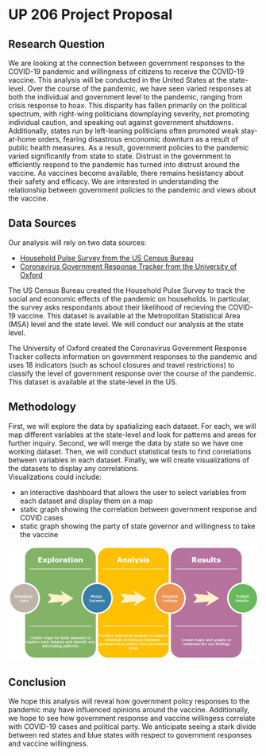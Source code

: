 # UP 206 Project Proposal

## Research Question
We are looking at the connection between government responses to the COVID-19 pandemic and willingness of citizens to receive the COVID-19 vaccine. This analysis will be conducted in the United States at the state-level. Over the course of the pandemic, we have seen varied responses at both the individual and government level to the pandemic, ranging from crisis response to hoax. This disparity has fallen primarily on the political spectrum, with right-wing politicians downplaying severity, not promoting individual caution, and speaking out against government shutdowns. Additionally, states run by left-leaning politicians often promoted weak stay-at-home orders, fearing disastrous enconomic downturn as a result of public health measures. As a result, government policies to the pandemic varied significantly from state to state. Distrust in the government to efficiently respond to the pandemic has turned into distrust around the vaccine. As vaccines become available, there remains hesistancy about their safety and efficacy. We are interested in understanding the relationship between government policies to the pandemic and views about the vaccine. 

## Data Sources
Our analysis will rely on two data sources:

* [Household Pulse Survey from the US Census Bureau](https://www.census.gov/data/experimental-data-products/household-pulse-survey.html)
* [Coronavirus Government Response Tracker from the University of Oxford](https://www.bsg.ox.ac.uk/research/research-projects/coronavirus-government-response-tracker#data)

The US Census Bureau created the Household Pulse Survey to track the social and economic effects of the pandemic on households. In particular, the survey asks respondants about their likelihood of recieving the COVID-19 vaccine. This dataset is available at the Metropolitan Statistical Area (MSA) level and the state level. We will conduct our analysis at the state level.

The University of Oxford created the Coronavirus Government Response Tracker collects information on government responses to the pandemic and uses 18 indicators (such as school closures and travel restrictions) to classify the level of government response over the course of the pandemic. This dataset is available at the state-level in the US. 

## Methodology
First, we will explore the data by spatializing each dataset. For each, we will map different variables at the state-level and look for patterns and areas for further inquiry. Second, we will merge the data by state so we have one working dataset. Then, we will conduct statistical tests to find correlations between variables in each dataset. Finally, we will create visualizations of the datasets to display any correlations. <br>
Visualizations could include: 
* an interactive dashboard that allows the user to select variables from each dataset and display them on a map
* static graph showing the correlation between government response and COVID cases
* static graph showing the party of state governor and willingness to take the vaccine

![flowchart](https://github.com/laharps/up206-groupproject/blob/main/Group%20Assignments/Untitled%20Diagram%20(8).jpg)

## Conclusion
We hope this analysis will reveal how government policy responses to the pandemic may have influenced opinions around the vaccine. Additionally, we hope to see how government response and vaccine willingess correlate with COVID-19 cases and political party. We anticipate seeing a stark divide between red states and blue states with respect to government responses and vaccine willingness. 


